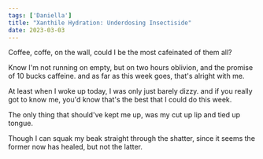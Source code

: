 ```yaml
---
tags: ['Daniella']
title: "Xanthile Hydration: Underdosing Insectiside"
date: 2023-03-03
---
```


Coffee, coffe, on the wall,
could I be the most cafeinated
of them all?

Know I'm not running on empty,
but on two hours oblivion,
and the promise of 10 bucks caffeine.
and as far as this week goes,
that's alright with me.

At least when I woke up today,
I was only just barely dizzy.
and if you really got to know me,
you'd know that's the best that
I could do this week.

The only thing that should've kept me up,
was my cut up lip and tied up tongue.

Though I can squak my beak straight
through the shatter,
since it seems the former now has healed,
but not the latter.
